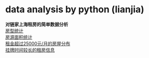 # data analysis by python (lianjia)

**对链家上海租房的简单数据分析**  
[房型统计](/fxtj.py)  
[房源面积统计](/fymj.py)  
[租金超过25000元/月的房屋分布](/zj.py)  
[挂牌时间较长的租房信息](/gp.py)  
